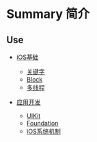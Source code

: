 # Summary 简介 

## Use 

* [iOS基础]()
	* [关键字]()
	* [Block]()
	* [多线程]()

* [应用开发]()
	* [UIKit]()
	* [Foundation]()
	* [iOS系统机制]()
